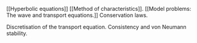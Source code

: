 [[Hyperbolic equations]] 
[[Method of characteristics]]. 
[[Model problems: The wave and transport equations.]]
Conservation laws.    

Discretisation of the transport equation. 
Consistency and von Neumann stability.